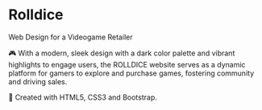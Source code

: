 # Rolldice
Web Design for a Videogame Retailer

🎮 With a modern, sleek design with a dark color palette and vibrant highlights to engage users, the ROLLDICE website serves as a dynamic platform for gamers to explore and purchase games, fostering community and driving sales.

🧩 Created with HTML5, CSS3 and Bootstrap.


